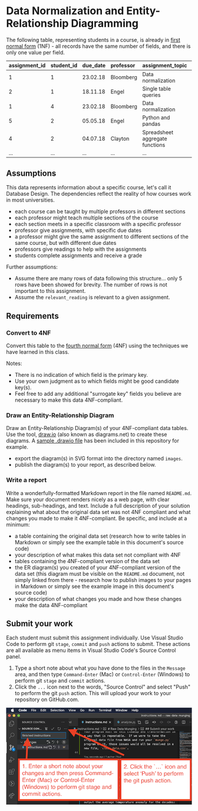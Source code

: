 # Data Normalization and Entity-Relationship Diagramming

The following table, representing students in a course, is already in [first normal form](https://knowledge.kitchen/A_Simple_Guide_to_Five_Normal_Forms_in_Relational_Database_Theory#FIRST_NORMAL_FORM) (1NF) - all records have the same number of fields, and there is only one value per field.

| assignment_id | student_id | due_date | professor | assignment_topic                | classroom | grade | relevant_reading    | professor_email  |
| :------------ | :--------- | :------- | :-------- | :------------------------------ | :-------- | :---- | :------------------ | :--------------- |
| 1             | 1          | 23.02.18 | Bloomberg | Data normalization              | WWH 101   | 80    | Deumlich Chapter 3  | bloo@foo.edu     |
| 2             | 1          | 18.11.18 | Engel     | Single table queries            | 60FA 314  | 25    | Dümmlers Chapter 11 | d.e.1234@foo.edu |
| 1             | 4          | 23.02.18 | Bloomberg | Data normalization              | WWH 101   | 75    | Deumlich Chapter 3  | bloo@foo.edu     |
| 5             | 2          | 05.05.18 | Engel     | Python and pandas               | 60FA 314  | 92    | Dümmlers Chapter 14 | d.e.1234@foo.edu |
| 4             | 2          | 04.07.18 | Clayton   | Spreadsheet aggregate functions | WWH 201   | 65    | Zehnder Page 87     | j.c.3@foo.edu    |
| ...           | ...        | ...      | ...       | ...                             | ...       | ...   | ...                 | ...              |

## Assumptions

This data represents information about a specific course, let's call it Database Design. The dependencies reflect the reality of how courses work in most universities.

- each course can be taught by multiple professors in different sections
- each professor might teach multiple sections of the course
- each section meets in a specific classroom with a specific professor
- professor give assignments, with specific due dates
- a professor might give the same assignment to different sections of the same course, but with different due dates
- professors give readings to help with the assignments
- students complete assignments and receive a grade

Further assumptions:

- Assume there are many rows of data following this structure... only 5 rows have been showed for brevity. The number of rows is not important to this assignment.
- Assume the `relevant_reading` is relevant to a given assignment.

## Requirements

### Convert to 4NF

Convert this table to the [fourth normal form](https://knowledge.kitchen/A_Simple_Guide_to_Five_Normal_Forms_in_Relational_Database_Theory#Fourth_Normal_Form) (4NF) using the techniques we have learned in this class.

Notes:

- There is no indication of which field is the primary key.
- Use your own judgment as to which fields might be good candidate key(s).
- Feel free to add any additional "surrogate key" fields you believe are necessary to make this data 4NF-compliant.

### Draw an Entity-Relationship Diagram

Draw an Entity-Relationship Diagram(s) of your 4NF-compliant data tables. Use the tool, [draw.io](https://draw.io) (also known as diagrams.net) to create these diagrams. A [sample .drawio file](./images/example-er-diagrams.drawio) has been included in this repository for example.

- export the diagram(s) in SVG format into the directory named `images`.
- publish the diagram(s) to your report, as described below.

### Write a report

Write a wonderfully-formatted Markdown report in the file named `README.md`. Make sure your document renders nicely as a web page, with clear headings, sub-headings, and text. Include a full description of your solution explaining what about the original data set was not 4NF compliant and what changes you made to make it 4NF-compliant. Be specific, and include at a minimum:

- a table containing the original data set (research how to write tables in Markdown or simply see the example table in this document's source code)
- your description of what makes this data set not compliant with 4NF
- tables containing the 4NF-compliant version of the data set
- the ER diagram(s) you created of your 4NF-compliant version of the data set (this diagram must be visible on the `README.md` document, not simply linked from there - research how to publish images to your pages in Markdown or simply see the example image in this document's source code)
- your description of what changes you made and how these changes make the data 4NF-compliant

## Submit your work

Each student must submit this assignment individually. Use Visual Studio Code to perform git `stage`, `commit` and `push` actions to submit. These actions are all available as menu items in Visual Studio Code's Source Control panel.

1. Type a short note about what you have done to the files in the `Message` area, and then type `Command-Enter` (Mac) or `Control-Enter` (Windows) to perform git `stage` and `commit` actions.
1. Click the `...` icon next to the words, "Source Control" and select "Push" to perform the git `push` action. This will upload your work to your repository on GitHub.com.

![Pushing work in Visual Studio Code](./images/vscode_stage_commit_push.png)